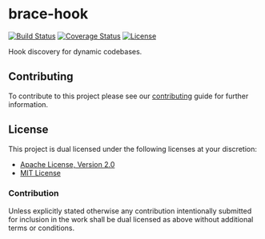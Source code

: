 # brace-hook

[![Build Status][build-badge]][build-badge-url]
[![Coverage Status][coverage-badge]][coverage-badge-url]
[![License][license-badge]][license-badge-url]

Hook discovery for dynamic codebases.

## Contributing

To contribute to this project please see our [contributing][contribute-url]
guide for further information.

## License

This project is dual licensed under the following licenses at your discretion:

* [Apache License, Version 2.0](LICENSE-APACHE)
* [MIT License](LICENSE-MIT)

### Contribution

Unless explicitly stated otherwise any contribution intentionally submitted for
inclusion in the work shall be dual licensed as above without additional terms
or conditions.

[build-badge]: https://img.shields.io/github/workflow/status/brace-rs/brace-hook/CI/master
[build-badge-url]: https://github.com/brace-rs/brace-hook/actions?query=workflow%3ACI
[coverage-badge]: https://img.shields.io/codecov/c/github/brace-rs/brace-hook/master
[coverage-badge-url]: https://codecov.io/gh/brace-rs/brace-hook
[license-badge]: https://img.shields.io/badge/license-MIT%20OR%20Apache%202.0-blue.svg
[license-badge-url]: https://github.com/brace-rs/brace-hook#license
[contribute-url]: https://github.com/brace-rs/brace-hook/blob/master/CONTRIBUTING.md
